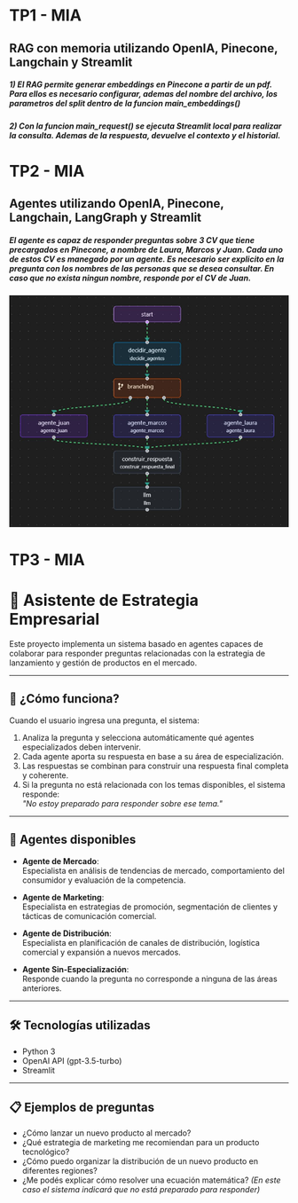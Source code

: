 ﻿# TP1 - MIA
## RAG con memoria utilizando OpenIA, Pinecone, Langchain y Streamlit

##### 1) El RAG permite generar embeddings en Pinecone a partir de un pdf. Para ellos es necesario configurar, ademas del nombre del archivo, los parametros del split dentro de la funcion main_embeddings()
##### 2) Con la funcion main_request() se ejecuta Streamlit local para realizar la consulta. Ademas de la respuesta, devuelve el contexto y el historial.


# TP2 - MIA
## Agentes utilizando OpenIA, Pinecone, Langchain, LangGraph y Streamlit
##### El agente es capaz de responder preguntas sobre 3 CV que tiene precargados en Pinecone, a nombre de Laura, Marcos y Juan. Cada uno de estos CV es manegado por un agente. Es necesario ser explicito en la pregunta con los nombres de las personas que se desea consultar. En caso que no exista ningun nombre, responde por el CV de Juan.

![Estructura del grafo](tp2_agent_diagrama.jpg)

# TP3 - MIA
# 🧠 Asistente de Estrategia Empresarial

Este proyecto implementa un sistema basado en agentes capaces de colaborar para responder preguntas relacionadas con la estrategia de lanzamiento y gestión de productos en el mercado.

---

## 🚀 ¿Cómo funciona?

Cuando el usuario ingresa una pregunta, el sistema:

1. Analiza la pregunta y selecciona automáticamente qué agentes especializados deben intervenir.
2. Cada agente aporta su respuesta en base a su área de especialización.
3. Las respuestas se combinan para construir una respuesta final completa y coherente.
4. Si la pregunta no está relacionada con los temas disponibles, el sistema responde:  
   _"No estoy preparado para responder sobre ese tema."_

---

## 🧩 Agentes disponibles

- **Agente de Mercado**:  
  Especialista en análisis de tendencias de mercado, comportamiento del consumidor y evaluación de la competencia.

- **Agente de Marketing**:  
  Especialista en estrategias de promoción, segmentación de clientes y tácticas de comunicación comercial.

- **Agente de Distribución**:  
  Especialista en planificación de canales de distribución, logística comercial y expansión a nuevos mercados.

- **Agente Sin-Especialización**:  
  Responde cuando la pregunta no corresponde a ninguna de las áreas anteriores.

---

## 🛠️ Tecnologías utilizadas

- Python 3
- OpenAI API (gpt-3.5-turbo)
- Streamlit

---

## 📋 Ejemplos de preguntas

- ¿Cómo lanzar un nuevo producto al mercado?
- ¿Qué estrategia de marketing me recomiendan para un producto tecnológico?
- ¿Cómo puedo organizar la distribución de un nuevo producto en diferentes regiones?
- ¿Me podés explicar cómo resolver una ecuación matemática? _(En este caso el sistema indicará que no está preparado para responder)_

